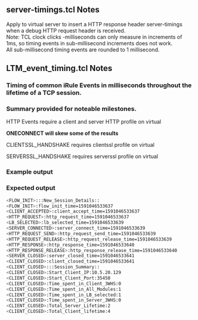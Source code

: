 ## server-timings.tcl Notes  
Apply to virtual server to insert a HTTP response header server-timings when a debug HTTP request header is received.  
Note: TCL clock clicks -milliseconds can only measure in increments of 1ms, so timing events in sub-millisecond increments does not work.  
All sub-millisecond timing events are rounded to 1 millisecond.  
## LTM_event_timing.tcl Notes   
### Timing of common iRule Events in milliseconds throughout the lifetime of a TCP session. 

### Summary provided for noteable milestones. 
 
 HTTP Events require a client and server HTTP profile on virtual
 
 **ONECONNECT will skew some of the results**
 
 CLIENTSSL_HANDSHAKE requires clientssl profile on virtual
 
 SERVERSSL_HANDSHAKE requires serverssl profile on virtual 
 
### Example output

### Expected output
```bash
<FLOW_INIT>:::New_Session_Details::
<FLOW_INIT>:flow_init_time=1591046533637
<CLIENT_ACCEPTED>:client_accept_time=1591046533637
<HTTP_REQUEST>:http_request_time=1591046533637
<LB_SELECTED>:lb_selected_time=1591046533639
<SERVER_CONNECTED>:server_connect_time=1591046533639
<HTTP_REQUEST_SEND>:http_request_send_time=1591046533639
<HTTP_REQUEST_RELEASE>:http_request_release_time=1591046533639
<HTTP_RESPONSE>:http_response_time=1591046533640
<HTTP_RESPONSE_RELEASE>:http_response_release_time=1591046533640
<SERVER_CLOSED>:server_closed_time=1591046533641
<CLIENT_CLOSED>:client_closed_time=1591046533641
<CLIENT_CLOSED>:::Session_Summary::
<CLIENT_CLOSED>:Start_Client_IP:10.5.20.129
<CLIENT_CLOSED>:Start_Client_Port:35450
<CLIENT_CLOSED>:Time_spent_in_Client_3WHS:0
<CLIENT_CLOSED>:Time_spent_in_All_Modules:1
<CLIENT_CLOSED>:Time_spent_in_LB_selected:1
<CLIENT_CLOSED>:Time_spent_in_Server_3WHS:0
<CLIENT_CLOSED>:Total_Server_Lifetime:2
<CLIENT_CLOSED>:Total_Client_lifetime:4
```
